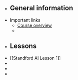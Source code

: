 - ## General information
- Important links
	- [Course overview](https://stanford-cs221.github.io/autumn2019/#schedule)
	-
- ## Lessons
- [[Standford AI Lesson 1]]
-
-
-